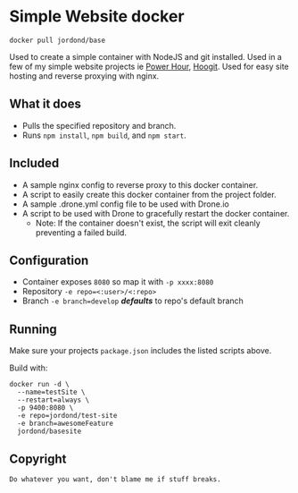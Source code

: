 # Simple Website docker

`docker pull jordond/base`

Used to create a simple container with NodeJS and git installed.  Used in a few of my simple website projects ie [Power Hour](http://github.com/jordond/powerhour-site), [Hoogit](http://github.com/jordond/hoogit).  Used for easy site hosting and reverse proxying with nginx.

## What it does

- Pulls the specified repository and branch.
- Runs `npm install`, `npm build`, and `npm start`.

## Included

- A sample nginx config to reverse proxy to this docker container.
- A script to easily create this docker container from the project folder.
- A sample .drone.yml config file to be used with Drone.io
- A script to be used with Drone to gracefully restart the docker container.
  - Note: If the container doesn't exist, the script will exit cleanly preventing a failed build.

## Configuration

- Container exposes `8080` so map it with `-p xxxx:8080`
- Repository `-e repo=<:user>/<:repo>`
- Branch `-e branch=develop`  ***defaults*** to repo's default branch

## Running

Make sure your projects `package.json` includes the listed scripts above.

Build with:

```
docker run -d \
  --name=testSite \
  --restart=always \
  -p 9400:8080 \
  -e repo=jordond/test-site
  -e branch=awesomeFeature
  jordond/basesite

```

## Copyright

```
Do whatever you want, don't blame me if stuff breaks.
```